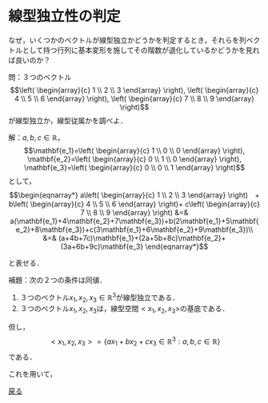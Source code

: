 # 線型独立性の判定
なぜ，いくつかのベクトルが線型独立かどうかを判定するとき，それらを列ベクトルとして持つ行列に基本変形を施してその階数が退化しているかどうかを見れば良いのか？
<br>

問：３つのベクトル$$\left( \begin{array}{c} 1 \\ 2 \\ 3 \end{array} \right), \left( \begin{array}{c} 4 \\ 5 \\ 6 \end{array} \right), \left( \begin{array}{c} 7 \\ 8 \\ 9 \end{array} \right)$$が線型独立か，線型従属かを調べよ．

解：$a,b,c\in\mathbb{R}$，$$\mathbf{e_1}=\left( \begin{array}{c} 1 \\ 0 \\ 0 \end{array} \right), \mathbf{e_2}=\left( \begin{array}{c} 0 \\ 1 \\ 0 \end{array} \right), \mathbf{e_3}=\left( \begin{array}{c} 0 \\ 0 \\ 1 \end{array} \right)$$として，
$$\begin{eqnarray*}
a\left( \begin{array}{c} 1 \\ 2 \\ 3 \end{array} \right)　+ b\left( \begin{array}{c} 4 \\ 5 \\ 6 \end{array} \right)+ c\left( \begin{array}{c} 7 \\ 8 \\ 9 \end{array} \right) &=& a(\mathbf{e_1}+4\mathbf{e_2}+7\mathbf{e_3})+b(2\mathbf{e_1}+5\mathbf{e_2}+8\mathbf{e_3})+c(3\mathbf{e_1}+6\mathbf{e_2}+9\mathbf{e_3})\\
&=& (a+4b+7c)\mathbf{e_1}+(2a+5b+8c)\mathbf{e_2}+(3a+6b+9c)\mathbf{e_3}
\end{eqnarray*}$$


と表せる．

補題：次の２つの条件は同値．
1. ３つのベクトル$x_1, x_2, x_3\in\mathbb{R}^3$が線型独立である．
2. ３つのベクトル$x_1, x_2, x_3$は，線型空間$<x_1, x_2, x_3>$の基底である．


但し，$$<x_1, x_2, x_3>=\{ ax_1+bx_2+cx_3 \in\mathbb{R}^3 : a,b,c\in\mathbb{R} \}$$である．

これを用いて，

[戻る](home)